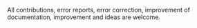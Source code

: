 All contributions, error reports, error correction, improvement of documentation, improvement and ideas are welcome.
